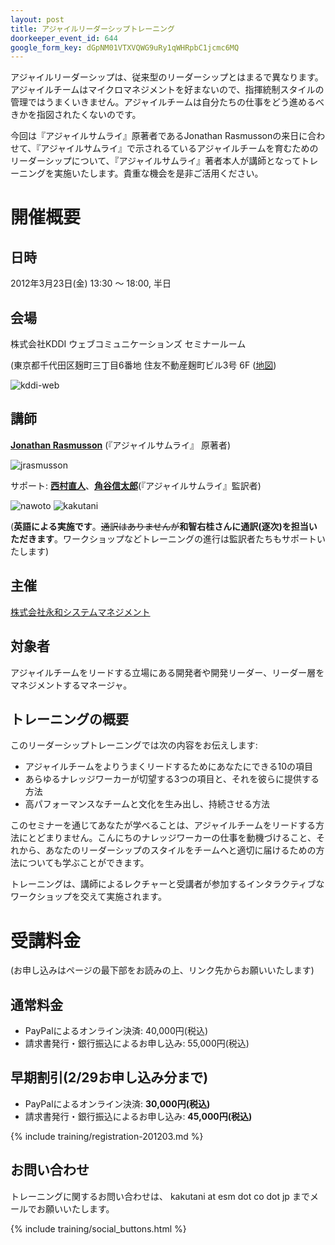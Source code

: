 ```yaml
---
layout: post
title: アジャイルリーダーシップトレーニング
doorkeeper_event_id: 644
google_form_key: dGpNM01VTXVQWG9uRy1qWHRpbC1jcmc6MQ
---
```


アジャイルリーダーシップは、従来型のリーダーシップとはまるで異なります。アジャイルチームはマイクロマネジメントを好まないので、指揮統制スタイルの管理ではうまくいきません。アジャイルチームは自分たちの仕事をどう進めるべきかを指図されたくないのです。

今回は『アジャイルサムライ』原著者であるJonathan Rasmussonの来日に合わせて、『アジャイルサムライ』で示されるているアジャイルチームを育むためのリーダーシップについて、『アジャイルサムライ』著者本人が講師となってトレーニングを実施いたします。貴重な機会を是非ご活用ください。



# 開催概要

## 日時

2012年3月23日(金) 13:30 〜 18:00, 半日

## 会場

株式会社KDDI ウェブコミュニケーションズ セミナールーム

(東京都千代田区麹町三丁目6番地 住友不動産麹町ビル3号 6F ([地図](http://www.kddi-webcommunications.co.jp/corporate/map.html))

![kddi-web](/training/assets/training/kddi-web.png "kddi-web")

## 講師

**[Jonathan Rasmusson](http://twitter.com/jrasmusson)** (『アジャイルサムライ』 原著者)

![jrasmusson](/training/assets/training/jrasmusson.jpg "jrasmusson")


サポート: **[西村直人](http://twitter.com/nawoto)**、**[角谷信太郎](http://twitter.com/kakutani)**(『アジャイルサムライ』監訳者)

![nawoto](/training/assets/training/nawoto.jpg "nawoto")
![kakutani](/training/assets/training/kakutani.png "kakutani")

(**英語による実施です**。<strike>通訳はありませんが</strike>**和智右桂さんに通訳(逐次)を担当いただきます**。ワークショップなどトレーニングの進行は監訳者たちもサポートいたします)

## 主催

[株式会社永和システムマネジメント](http://www.esm.co.jp/)

## 対象者

アジャイルチームをリードする立場にある開発者や開発リーダー、リーダー層をマネジメントするマネージャ。

## トレーニングの概要

このリーダーシップトレーニングでは次の内容をお伝えします:

<ul>
<li>アジャイルチームをよりうまくリードするためにあなたにできる10の項目</li>
<li>あらゆるナレッジワーカーが切望する3つの項目と、それを彼らに提供する方法</li>
<li>高パフォーマンスなチームと文化を生み出し、持続させる方法</li>
</ul>

このセミナーを通じてあなたが学べることは、アジャイルチームをリードする方法にとどまりません。こんにちのナレッジワーカーの仕事を動機づけること、それから、あなたのリーダーシップのスタイルをチームへと適切に届けるための方法についても学ぶことができます。

トレーニングは、講師によるレクチャーと受講者が参加するインタラクティブなワークショップを交えて実施されます。

# 受講料金

(お申し込みはページの最下部をお読みの上、リンク先からお願いいたします)

## 通常料金

- PayPalによるオンライン決済: 40,000円(税込)
- 請求書発行・銀行振込によるお申し込み: 55,000円(税込)

## 早期割引(2/29お申し込み分まで)

- PayPalによるオンライン決済: **30,000円(税込)**
- 請求書発行・銀行振込によるお申し込み: **45,000円(税込)**

{% include training/registration-201203.md %}

## お問い合わせ

トレーニングに関するお問い合わせは、 kakutani at esm dot co dot jp までメールでお願いいたします。

{% include training/social_buttons.html %}